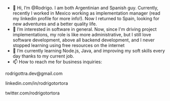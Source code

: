 - 👋 Hi, I’m @Rodrigo. I am both Argentinian and Spanish guy. Currently, recently I worked in Mexico working as implementation manager (read my linkedin profile for more info!). Now I returned to Spain, looking for new adventures and a better quality life.
- 👀 I’m interested in software in general. Now, since I'm driving project implementations, my role is like more administrative, but I still love software development, above all backend development, and I never stopped learning using free resources on the internet
- 🌱 I’m currently learning Node.js, Java, and improving my soft skills every day thanks to my current job.
- 📫 How to reach me for business inquiries:
<p>rodrigottra.dev@gmail.com</p>
<p>linkedin.com/in/rodrigotortora</p>
<p>twitter.com/rodrigotortora</p>


<!---
rodrigottradev/rodrigottradev is a ✨ special ✨ repository because its `README.md` (this file) appears on your GitHub profile.
You can click the Preview link to take a look at your changes.
--->
